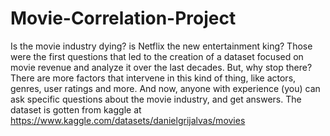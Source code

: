 # Movie-Correlation-Project


Is the movie industry dying? is Netflix the new entertainment king? Those were the first questions that led to the creation of a dataset focused on movie revenue and analyze it over the last decades. But, why stop there? There are more factors that intervene in this kind of thing, like actors, genres, user ratings and more. And now, anyone with experience (you) can ask specific questions about the movie industry, and get answers.
The dataset is gotten from kaggle at https://www.kaggle.com/datasets/danielgrijalvas/movies
